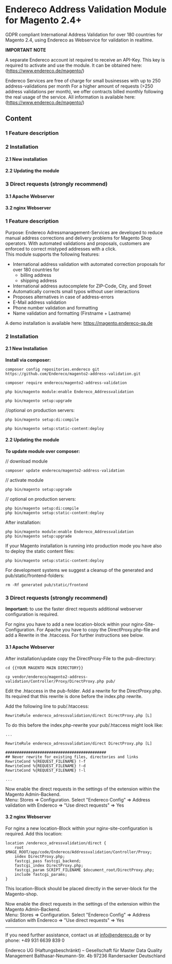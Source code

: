 # Endereco Address Validation Module for Magento 2.4+

GDPR compliant International Address Validation for over 180 countries for Magento 2.4, using Endereco as Webservice for validation in realtime.

**IMPORTANT NOTE**

A separate Endereco account ist required to receive an API-Key. This key is required to activate and use the module. It can be obtained here: (<https://www.endereco.de/magento/>)

Endereco Services are free of charge for small businesses with up to 250 address-validations per month For a higher amount of requests (>250 address validations per month), we offer contracts billed monthly following the real usage of the service. All information is available here: (<https://www.endereco.de/magento/>)

## Content

### 1 Feature description

### 2 Installation

#### 2.1 New installation

#### 2.2 Updating the module

### 3 Direct requests (strongly recommend)

#### 3.1 Apache Webserver

#### 3.2 nginx Webserver

### 1 Feature description

Purpose: Endereco Adressmanagement-Services are developed to reduce manual address corrections and delivery problems for Magento Shop operators. With automated validations and proposals, customers are enforced to correct mistyped addresses with a click.  
This module supports the following features:

- International address validation with automated correction proposals for over 180 countries for
  - billing address
  - shipping address
- International address autocomplete for ZIP-Code, City, and Street
- Automatically corrects small typos without user interactions
- Proposes alternatives in case of address-errors
- E-Mail address validation
- Phone number validation and formatting
- Name validation and formatting (Firstname + Lastname)

A demo installation is available here: <https://magento.endereco-qa.de>

### 2 Installation

#### 2.1 New Installation

**Install via composer:**

```
composer config repositories.endereco git https://github.com/Endereco/magento2-address-validation.git
```

```
composer require endereco/magento2-address-validation
```

```
php bin/magento module:enable Endereco_Addressvalidation
```

```
php bin/magento setup:upgrade
```

//optional on production servers:

```
php bin/magento setup:di:compile
```

```
php bin/magento setup:static-content:deploy
```

#### 2.2 Updating the module

**To update module over composer:**

// download module

```
composer update endereco/magento2-address-validation
```

// activate module

```
php bin/magento setup:upgrade
```

// optional on production servers:

```
php bin/magento setup:di:compile
php bin/magento setup:static-content:deploy
```

After installation:

```
php bin/magento module:enable Endereco_Addressvalidation
php bin/magento setup:upgrade
```

If your Magento installation is running into production mode you have also to deploy the static content files:

```
php bin/magento setup:static-content:deploy
```

For development systems we suggest a cleanup of the generated and pub/static/frontend-folders:

```
rm -Rf generated pub/static/frontend
```

### 3 Direct requests (strongly recommend)

**Important:** to use the faster direct requests additional webserver configuration is required.

For nginx you have to add a new location-block within your nginx-Site-Configuration. For Apache you have to copy the DirectProxy.php-file and add a Rewrite in the .htaccess. For further instructions see below.

#### 3.1 Apache Webserver

After installation/update copy the DirectProxy-File to the pub-directory:

```
cd {{YOUR MAGENTO MAIN DIRECTORY}}
```

```
cp vendor/endereco/magento2-address-validation/Controller/Proxy/DirectProxy.php pub/
```

Edit the .htaccess in the pub-folder. Add a rewrite for the DirectProxy.php. Its required that this rewrite is done before the index.php rewrite.

Add the following line to pub/.htaccess:

```
RewriteRule endereco_adressvalidation/direct DirectProxy.php [L]
```

To do this before the index.php-rewrite your pub/.htaccess might look like:

```
...

RewriteRule endereco_adressvalidation/direct DirectProxy.php [L]

############################################
## Never rewrite for existing files, directories and links
RewriteCond %{REQUEST_FILENAME} !-f
RewriteCond %{REQUEST_FILENAME} !-d
RewriteCond %{REQUEST_FILENAME} !-l

...
```

Now enable the direct requests in the settings of the extension within the Magento Admin-Backend.  
Menu: Stores => Configuration. Select "Endereco Config" => Address validation with Endereco => "Use direct requests" => Yes

#### 3.2 nginx Webserver

For nginx a new location-Block within your nginx-site-configuration is required. Add this location: 

```
location /endereco_adressvalidation/direct {
    root $MAGE_ROOT/app/code/Endereco/Addressvalidation/Controller/Proxy;
    index DirectProxy.php;
    fastcgi_pass fastcgi_backend;
    fastcgi_index DirectProxy.php;
    fastcgi_param SCRIPT_FILENAME $document_root/DirectProxy.php;
    include fastcgi_params;
}
```

This location-Block should be placed directly in the server-block for the Magento-shop.

Now enable the direct requests in the settings of the extension within the Magento Admin-Backend.  
Menu: Stores => Configuration. Select "Endereco Config" => Address validation with Endereco => "Use direct requests" => Yes

---

If you need further assistance, contact us at info@endereco.de or by phone: +49 931 6639 839 0

Endereco UG (Haftungsbeschränkt) –  Gesellschaft für Master Data Quality Management Balthasar-Neumann-Str. 4b 97236 Randersacker Deutschland
